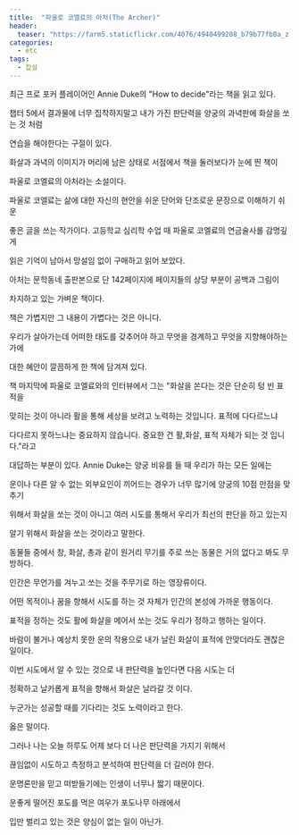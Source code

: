 ```yaml
---
title:  "파울로 코엘료의 아처(The Archer)"
header:
  teaser: "https://farm5.staticflickr.com/4076/4940499208_b79b77fb0a_z.jpg"
categories: 
  - etc
tags:
  - 잡설
---
```

  
  최근 프로 포커 플레이어인 Annie Duke의 "How to decide"라는 책을 읽고 있다.
 
 챕터 5에서 결과물에 너무 집착하지말고 내가 가진 판단력을 양궁의 과녁판에 화살을 쏘는 것 처럼
 
 연습을 해야한다는 구절이 있다.
 
  화살과 과녁의 이미지가 머리에 남은 상태로 서점에서 책을 둘러보다가 눈에 띈 책이 
  
 파울로 코엘료의 아처라는 소설이다.
  
 파울로 코엘료는 삶에 대한 자신의 현안을 쉬운 단어와 단조로운 문장으로 이해하기 쉬운
 
 좋은 글을 쓰는 작가이다. 고등학교 심리학 수업 때 파울로 코엘료의 연금술사롤 감명깊게
 
 읽은 기억이 남아서 망설임 없이 구매하고 읽어 보았다.
 
  아처는 문학동네 출판본으로 단 142페이지에 페이지들의 상당 부분이 공백과 그림이
  
 차지하고 있는 가벼운 책이다.
 
  책은 가볍지만 그 내용이 가볍다는 것은 아니다. 
 
 우리가 살아가는데 어떠한 태도를 갖추어야 하고 무엇을 경계하고 무엇을 지향해야하는가에
 
 대한 혜안이 깔끔하게 한 책에 담겨져 있다.
 
  책 마지막에 파울로 코엘료와의 인터뷰에서 그는 "화살을 쏜다는 것은 단순히 텅 빈 표적을
  
 맞히는 것이 아니라 활을 통해 세상을 보려고 노력하는 것입니다. 표적에 다다르느냐
 
 다다르지 못하느냐는 중요하지 않습니다. 중요한 건 활,화살, 표적 자체가 되는 것 입니다."라고
 
 대답하는 부분이 있다. Annie Duke는 양궁 비유를 들 때 우리가 하는 모든 일에는
 
 운이나 다른 알 수 없는 외부요인이 끼어드는 경우가 너무 많기에 양궁의 10점 만점을 맞추기 
 
 위해서 화살을 쏘는 것이 아니고 여러 시도를 통해서 우리가 최선의 판단을 하고 있는지 
 
 알기 위해서 화살을 쏘는 것이라고 말한다. 
 
  동물들 중에서 창, 화살, 총과 같이 원거리 무기를 주로 쓰는 동물은 거의 없다고 봐도 무방하다.
  
 인간은 무언가를 겨누고 쏘는 것을 주무기로 하는 영장류이다.
 
 어떤 목적이나 꿈을 향해서 시도를 하는 것 자체가 인간의 본성에 가까운 행동이다.
 
 표적을 정하는 것도 활에 화살을 메어서 쏘는 것도 우리가 정하고 행하는 일이다.
 
 바람이 불거나 예상치 못한 운의 작용으로 내가 날린 화살이 표적에 안맞더라도 괜찮은 일이다.
 
 이번 시도에서 알 수 있는 것으로 내 판단력을 높인다면 다음 시도는 더 
 
 정확하고 날카롭게 표적을 향해서 화살은 날라갈 것 이다.
 
 누군가는 성공할 때를 기다리는 것도 노력이라고 한다.
 
 옳은 말이다.
 
 그러나 나는 오늘 하루도 어제 보다 더 나은 판단력을 가지기 위해서
 
 끊임없이 시도하고 측정하고 분석하여 판단력을 더 길러야 한다.

 운명론만을 믿고 떠받들기에는 인생이 너무나 짧기 때문이다.
 
 운좋게 떨어진 포도를 먹은 여우가 포도나무 아래에서
 
 입만 벌리고 있는 것은 양심이 없는 일이 아닌가.
  
